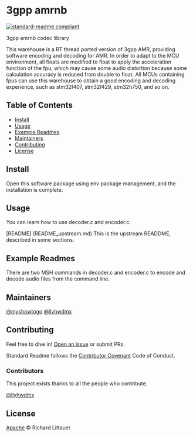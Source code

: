 # 3gpp amrnb

[![standard-readme compliant](https://img.shields.io/badge/readme%20style-standard-brightgreen.svg?style=flat-square)](https://github.com/RichardLitt/standard-readme)

3gpp amrnb codec library

This warehouse is a RT thread ported version of 3gpp AMR, providing software encoding and decoding for AMR. In order to adapt to the MCU environment, all floats are modified to float to apply the acceleration function of the fpu, which may cause some audio distortion because some calculation accuracy is reduced from double to float. All MCUs containing fpus can use this warehouse to obtain a good encoding and decoding experience, such as stm32f407, stm32f429, stm32h750, and so on.

## Table of Contents

- [Install](#install)
- [Usage](#usage)
- [Example Readmes](#example-readmes)
- [Maintainers](#maintainers)
- [Contributing](#contributing)
- [License](#license)

## Install

Open this software package using env package management, and the installation is complete.

## Usage

You can learn how to use decoder.c and encoder.c.

[README] (README_upstream.md) This is the upstream READDME, described in some sections.

## Example Readmes

There are two MSH commands in decoder.c and encoder.c to encode and decode audio files from the command line.

## Maintainers

[@myshowtogo](https://github.com/myshowtogo)
[@llyhwdmx](https://github.com/llyhwdmx)

## Contributing

Feel free to dive in! [Open an issue](https://github.com/RichardLitt/standard-readme/issues/new) or submit PRs.

Standard Readme follows the [Contributor Covenant](http://contributor-covenant.org/version/1/3/0/) Code of Conduct.

### Contributors

This project exists thanks to all the people who contribute. 

[@llyhwdmx](https://github.com/llyhwdmx)

## License

[Apache](LICENSE) © Richard Littauer
